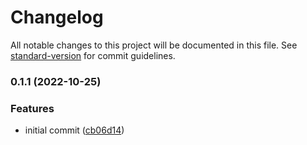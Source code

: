 # Changelog

All notable changes to this project will be documented in this file. See [standard-version](https://github.com/conventional-changelog/standard-version) for commit guidelines.

### 0.1.1 (2022-10-25)


### Features

* initial commit ([cb06d14](https://github.com/sohailalam2/abu/commit/cb06d14f950567878e14345a637b5f559017da79))
